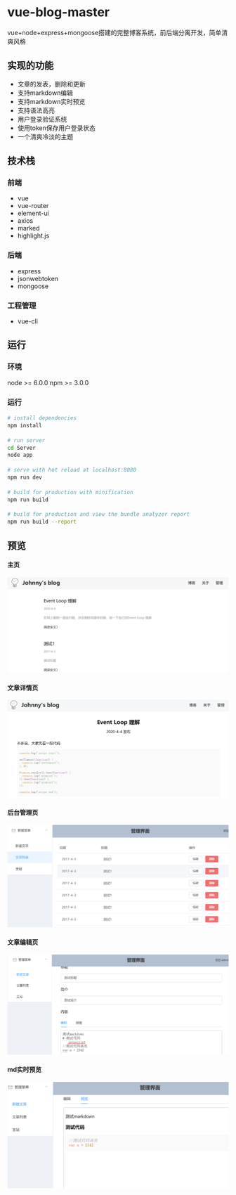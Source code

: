 # vue-blog-master

vue+node+express+mongoose搭建的完整博客系统，前后端分离开发，简单清爽风格
## 实现的功能

+ 文章的发表，删除和更新
+ 支持markdown编辑
+ 支持markdown实时预览
+ 支持语法高亮
+ 用户登录验证系统
+ 使用token保存用户登录状态
+ 一个清爽冷淡的主题
## 技术栈

### 前端
+ vue
+ vue-router
+ element-ui
+ axios
+ marked
+ highlight.js
### 后端
+ express
+ jsonwebtoken
+ mongoose
### 工程管理
+ vue-cli
## 运行
### 环境
node >= 6.0.0
npm >= 3.0.0
### 运行
``` bash
# install dependencies
npm install

# run server
cd Server
node app

# serve with hot reload at localhost:8080
npm run dev

# build for production with minification
npm run build

# build for production and view the bundle analyzer report
npm run build --report
```
## 预览
#### 主页

![主页预览](static\主页预览.png)

#### 文章详情页

![文章详情页](static\文章详情页.png)
#### 后台管理页

![后台管理页](static\文章管理.png)

#### 文章编辑页

![文章编辑页](static\文章编辑页面.png)

#### md实时预览

![md实时预览](static\markdown实时预览.png)